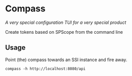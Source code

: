 # Compass
_A very special configuration TUI for a very special product_

Create tokens based on SPScope from the command line

## Usage
Point (the) compass towards an SSI instance and fire away.

```
compass -h http://localhost:8080/api
```
